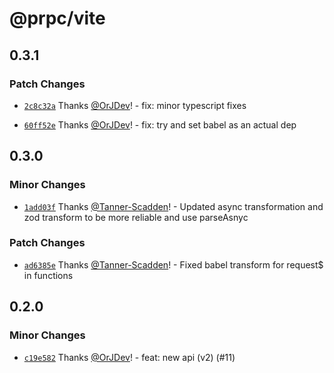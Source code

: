# @prpc/vite

## 0.3.1

### Patch Changes

- [`2c8c32a`](https://github.com/OrJDev/prpc/commit/2c8c32a57fd7eb70b4ed3f37cbc743ec6cbab3e3) Thanks [@OrJDev](https://github.com/OrJDev)! - fix: minor typescript fixes

- [`60ff52e`](https://github.com/OrJDev/prpc/commit/60ff52e6ca1cb4e75bdc669384c1a57f7ed557d3) Thanks [@OrJDev](https://github.com/OrJDev)! - fix: try and set babel as an actual dep

## 0.3.0

### Minor Changes

- [`1add03f`](https://github.com/OrJDev/prpc/commit/1add03f50e74f2490feb2c0170413573eefe40a6) Thanks [@Tanner-Scadden](https://github.com/Tanner-Scadden)! - Updated async transformation and zod transform to be more reliable and use parseAsnyc

### Patch Changes

- [`ad6385e`](https://github.com/OrJDev/prpc/commit/ad6385ee9cfeb487dcf6bc34d471d08db701cf80) Thanks [@Tanner-Scadden](https://github.com/Tanner-Scadden)! - Fixed babel transform for request$ in functions

## 0.2.0

### Minor Changes

- [`c19e582`](https://github.com/OrJDev/prpc/commit/c19e582d304a50dd69a5c5c08bf590a5a9034218) Thanks [@OrJDev](https://github.com/OrJDev)! - feat: new api (v2) (#11)

